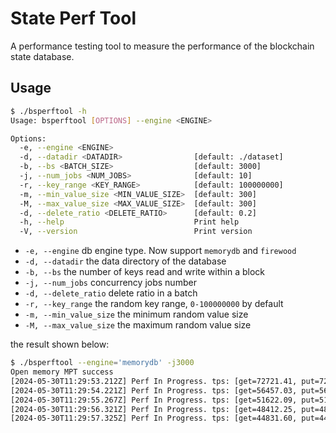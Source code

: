 # State Perf Tool

A performance testing tool to measure the performance of the blockchain state database.

## Usage 

```bash
$ ./bsperftool -h       
Usage: bsperftool [OPTIONS] --engine <ENGINE>

Options:
  -e, --engine <ENGINE>                  
  -d, --datadir <DATADIR>                [default: ./dataset]
  -b, --bs <BATCH_SIZE>                  [default: 3000]
  -j, --num_jobs <NUM_JOBS>              [default: 10]
  -r, --key_range <KEY_RANGE>            [default: 100000000]
  -m, --min_value_size <MIN_VALUE_SIZE>  [default: 300]
  -M, --max_value_size <MAX_VALUE_SIZE>  [default: 300]
  -d, --delete_ratio <DELETE_RATIO>      [default: 0.2]
  -h, --help                             Print help
  -V, --version                          Print version
```

- `-e, --engine` db engine type. Now support `memorydb` and `firewood`
- `-d, --datadir` the data directory of the database
- `-b, --bs` the number of keys read and write within a block
- `-j, --num_jobs` concurrency jobs number
- `-d, --delete_ratio` delete ratio in a batch
- `-r, --key_range` the random key range, `0-100000000` by default
- `-m, --min_value_size` the minimum random value size 
- `-M, --max_value_size` the maximum random value size 


the result shown below:

```bash
$ ./bsperftool --engine='memorydb' -j3000 
Open memory MPT success
[2024-05-30T11:29:53.212Z] Perf In Progress. tps: [get=72721.41, put=72718.50, delete=2.91, get_not_exist=72694.26], elapsed: [rw=25.57625ms, commit=28.499833ms]
[2024-05-30T11:29:54.221Z] Perf In Progress. tps: [get=56457.03, put=56439.21, delete=17.83, get_not_exist=56390.67], elapsed: [rw=25.499084ms, commit=29.518958ms]
[2024-05-30T11:29:55.267Z] Perf In Progress. tps: [get=51622.09, put=51609.66, delete=12.43, get_not_exist=51538.92], elapsed: [rw=26.081166ms, commit=31.5205ms]
[2024-05-30T11:29:56.321Z] Perf In Progress. tps: [get=48412.25, put=48387.57, delete=24.68, get_not_exist=48306.88], elapsed: [rw=27.274625ms, commit=35.046875ms]
[2024-05-30T11:29:57.325Z] Perf In Progress. tps: [get=44831.60, put=44807.69, delete=23.91, get_not_exist=44708.06], elapsed: [rw=34.478ms, commit=34.62175ms]
```

